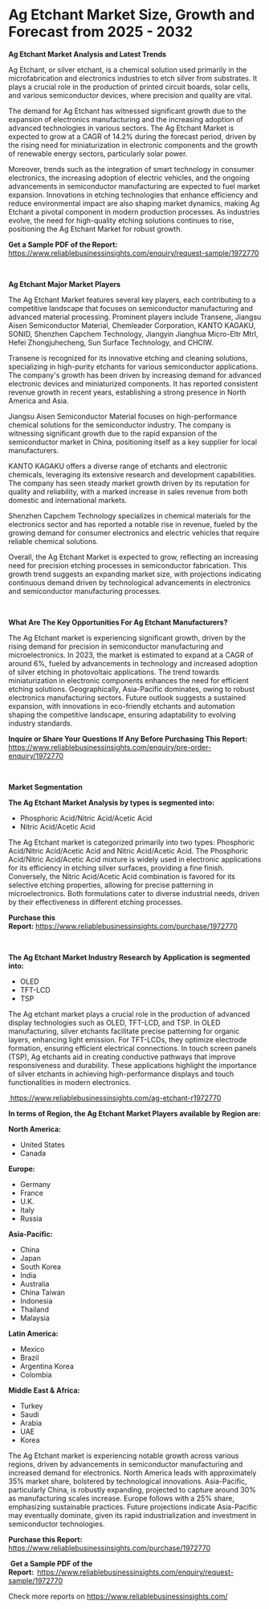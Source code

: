 <p><h1>Ag Etchant Market Size, Growth and Forecast from 2025 - 2032</h1></p><p><strong>Ag Etchant Market Analysis and Latest Trends</strong></p>
<p><p>Ag Etchant, or silver etchant, is a chemical solution used primarily in the microfabrication and electronics industries to etch silver from substrates. It plays a crucial role in the production of printed circuit boards, solar cells, and various semiconductor devices, where precision and quality are vital. </p><p>The demand for Ag Etchant has witnessed significant growth due to the expansion of electronics manufacturing and the increasing adoption of advanced technologies in various sectors. The Ag Etchant Market is expected to grow at a CAGR of 14.2% during the forecast period, driven by the rising need for miniaturization in electronic components and the growth of renewable energy sectors, particularly solar power. </p><p>Moreover, trends such as the integration of smart technology in consumer electronics, the increasing adoption of electric vehicles, and the ongoing advancements in semiconductor manufacturing are expected to fuel market expansion. Innovations in etching technologies that enhance efficiency and reduce environmental impact are also shaping market dynamics, making Ag Etchant a pivotal component in modern production processes. As industries evolve, the need for high-quality etching solutions continues to rise, positioning the Ag Etchant Market for robust growth.</p></p>
<p><strong>Get a Sample PDF of the Report:&nbsp;</strong> <a href="https://www.reliablebusinessinsights.com/enquiry/request-sample/1972770?utm_campaign=3455&utm_medium=2&utm_source=Github&utm_content=ia&utm_term=01042025&utm_id=ag-etchant">https://www.reliablebusinessinsights.com/enquiry/request-sample/1972770</a></p>
<p>&nbsp;</p>
<p><strong>Ag Etchant Major Market Players</strong></p>
<p><p>The Ag Etchant Market features several key players, each contributing to a competitive landscape that focuses on semiconductor manufacturing and advanced material processing. Prominent players include Transene, Jiangsu Aisen Semiconductor Material, Chemleader Corporation, KANTO KAGAKU, SONID, Shenzhen Capchem Technology, Jiangyin Jianghua Micro-Eltr Mtrl, Hefei Zhongjuhecheng, Sun Surface Technology, and CHCIW.</p><p>Transene is recognized for its innovative etching and cleaning solutions, specializing in high-purity etchants for various semiconductor applications. The company's growth has been driven by increasing demand for advanced electronic devices and miniaturized components. It has reported consistent revenue growth in recent years, establishing a strong presence in North America and Asia.</p><p>Jiangsu Aisen Semiconductor Material focuses on high-performance chemical solutions for the semiconductor industry. The company is witnessing significant growth due to the rapid expansion of the semiconductor market in China, positioning itself as a key supplier for local manufacturers.</p><p>KANTO KAGAKU offers a diverse range of etchants and electronic chemicals, leveraging its extensive research and development capabilities. The company has seen steady market growth driven by its reputation for quality and reliability, with a marked increase in sales revenue from both domestic and international markets.</p><p>Shenzhen Capchem Technology specializes in chemical materials for the electronics sector and has reported a notable rise in revenue, fueled by the growing demand for consumer electronics and electric vehicles that require reliable chemical solutions.</p><p>Overall, the Ag Etchant Market is expected to grow, reflecting an increasing need for precision etching processes in semiconductor fabrication. This growth trend suggests an expanding market size, with projections indicating continuous demand driven by technological advancements in electronics and semiconductor manufacturing processes.</p></p>
<p>&nbsp;</p>
<p><strong>What Are The Key Opportunities For Ag Etchant Manufacturers?</strong></p>
<p><p>The Ag Etchant market is experiencing significant growth, driven by the rising demand for precision in semiconductor manufacturing and microelectronics. In 2023, the market is estimated to expand at a CAGR of around 6%, fueled by advancements in technology and increased adoption of silver etching in photovoltaic applications. The trend towards miniaturization in electronic components enhances the need for efficient etching solutions. Geographically, Asia-Pacific dominates, owing to robust electronics manufacturing sectors. Future outlook suggests a sustained expansion, with innovations in eco-friendly etchants and automation shaping the competitive landscape, ensuring adaptability to evolving industry standards.</p></p>
<p><strong>Inquire or Share Your Questions If Any Before Purchasing This Report:</strong> <a href="https://www.reliablebusinessinsights.com/enquiry/pre-order-enquiry/1972770?utm_campaign=3455&utm_medium=2&utm_source=Github&utm_content=ia&utm_term=01042025&utm_id=ag-etchant">https://www.reliablebusinessinsights.com/enquiry/pre-order-enquiry/1972770</a></p>
<p>&nbsp;</p>
<p><strong>Market Segmentation</strong></p>
<p><strong>The Ag Etchant Market Analysis by types is segmented into:</strong></p>
<p><ul><li>Phosphoric Acid/Nitric Acid/Acetic Acid</li><li>Nitric Acid/Acetic Acid</li></ul></p>
<p><p>The Ag Etchant market is categorized primarily into two types: Phosphoric Acid/Nitric Acid/Acetic Acid and Nitric Acid/Acetic Acid. The Phosphoric Acid/Nitric Acid/Acetic Acid mixture is widely used in electronic applications for its efficiency in etching silver surfaces, providing a fine finish. Conversely, the Nitric Acid/Acetic Acid combination is favored for its selective etching properties, allowing for precise patterning in microelectronics. Both formulations cater to diverse industrial needs, driven by their effectiveness in different etching processes.</p></p>
<p><strong>Purchase this Report:&nbsp;</strong><a href="https://www.reliablebusinessinsights.com/purchase/1972770?utm_campaign=3455&utm_medium=2&utm_source=Github&utm_content=ia&utm_term=01042025&utm_id=ag-etchant">https://www.reliablebusinessinsights.com/purchase/1972770</a></p>
<p>&nbsp;</p>
<p><strong>The Ag Etchant Market Industry Research by Application is segmented into:</strong></p>
<p><ul><li>OLED</li><li>TFT-LCD</li><li>TSP</li></ul></p>
<p><p>The Ag etchant market plays a crucial role in the production of advanced display technologies such as OLED, TFT-LCD, and TSP. In OLED manufacturing, silver etchants facilitate precise patterning for organic layers, enhancing light emission. For TFT-LCDs, they optimize electrode formation, ensuring efficient electrical connections. In touch screen panels (TSP), Ag etchants aid in creating conductive pathways that improve responsiveness and durability. These applications highlight the importance of silver etchants in achieving high-performance displays and touch functionalities in modern electronics.</p></p>
<p><a href="https://www.reliablebusinessinsights.com/ag-etchant-r1972770?utm_campaign=3455&utm_medium=2&utm_source=Github&utm_content=ia&utm_term=01042025&utm_id=ag-etchant">&nbsp;https://www.reliablebusinessinsights.com/ag-etchant-r1972770</a></p>
<p><strong>In terms of Region, the Ag Etchant Market Players available by Region are:</strong></p>
<p>
    <p> <strong> North America: </strong>
        <ul>
            <li>United States</li>
            <li>Canada</li>
        </ul>
        </p> 
    <p> <strong> Europe: </strong>
        <ul>
            <li>Germany</li>
            <li>France</li>
            <li>U.K.</li>
            <li>Italy</li>
            <li>Russia</li>
        </ul>
        </p> 
    <p> <strong> Asia-Pacific: </strong>
        <ul>
            <li>China</li>
            <li>Japan</li>
            <li>South Korea</li>
            <li>India</li>
            <li>Australia</li>
            <li>China Taiwan</li>
            <li>Indonesia</li>
            <li>Thailand</li>
            <li>Malaysia</li>
        </ul>
        </p> 
    <p> <strong> Latin America: </strong>
        <ul>
            <li>Mexico</li>
            <li>Brazil</li>
            <li>Argentina Korea</li>
            <li>Colombia</li>
        </ul>
        </p> 
    <p> <strong> Middle East & Africa: </strong>
        <ul>
            <li>Turkey</li>
            <li>Saudi</li>
            <li>Arabia</li>
            <li>UAE</li>
            <li>Korea</li>
        </ul>
    </p>
    </p>
<p><p>The Ag Etchant market is experiencing notable growth across various regions, driven by advancements in semiconductor manufacturing and increased demand for electronics. North America leads with approximately 35% market share, bolstered by technological innovations. Asia-Pacific, particularly China, is robustly expanding, projected to capture around 30% as manufacturing scales increase. Europe follows with a 25% share, emphasizing sustainable practices. Future projections indicate Asia-Pacific may eventually dominate, given its rapid industrialization and investment in semiconductor technologies.</p></p>
<p><strong>Purchase this Report: </strong><a href="https://www.reliablebusinessinsights.com/purchase/1972770?utm_campaign=3455&utm_medium=2&utm_source=Github&utm_content=ia&utm_term=01042025&utm_id=ag-etchant">https://www.reliablebusinessinsights.com/purchase/1972770</a></p>
<p>&nbsp;<strong>Get a Sample PDF of the Report:&nbsp;&nbsp;</strong><a href="https://www.reliablebusinessinsights.com/enquiry/request-sample/1972770?utm_campaign=3455&utm_medium=2&utm_source=Github&utm_content=ia&utm_term=01042025&utm_id=ag-etchant">https://www.reliablebusinessinsights.com/enquiry/request-sample/1972770</a></p>
<p><strong></strong></p>
<p>Check more reports on <a href="https://www.reliablebusinessinsights.com/?utm_campaign=3455&utm_medium=2&utm_source=Github&utm_content=ia&utm_term=01042025&utm_id=ag-etchant">https://www.reliablebusinessinsights.com/</a></p>